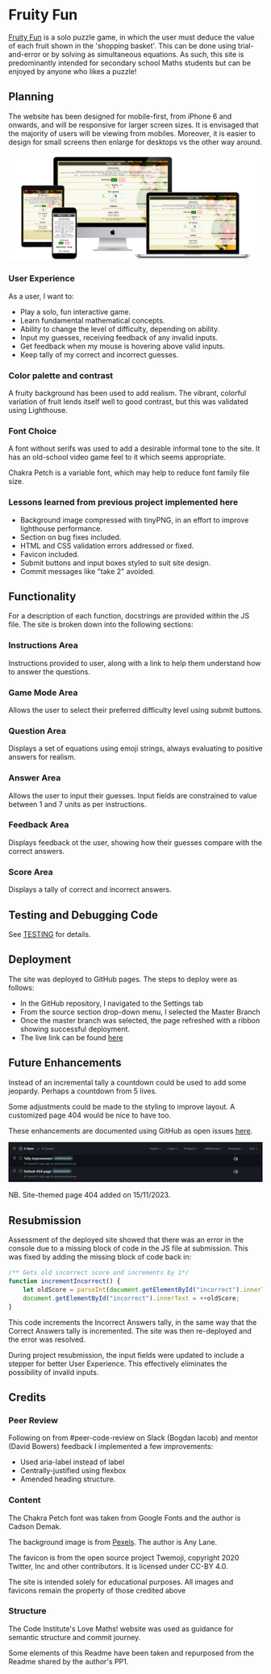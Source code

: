# Fruity Fun

[Fruity Fun](https://alanjameschapman.github.io/fruity-fun/) is a solo puzzle game, in which the user must deduce the value of each fruit shown in the 'shopping basket'. This can be done using trial-and-error or by solving as simultaneous equations. As such, this site is predominantly intended for secondary school Maths students but can be enjoyed by anyone who likes a puzzle!

## Planning

The website has been designed for mobile-first, from iPhone 6 and onwards, and will be responsive for larger screen sizes. It is envisaged that the majority of users will be viewing from mobiles. Moreover, it is easier to design for small screens then enlarge for desktops vs the other way around.

![device-response](docs/screenshots/device-response.png)

### User Experience

As a user, I want to:
- Play a solo, fun interactive game.
- Learn fundamental mathematical concepts.
- Ability to change the level of difficulty, depending on ability.
- Input my guesses, receiving feedback of any invalid inputs.
- Get feedback when my mouse is hovering above valid inputs.
- Keep tally of my correct and incorrect guesses.

### Color palette and contrast

A fruity background has been used to add realism. The vibrant, colorful variation of fruit lends itself well to good contrast, but this was validated using Lighthouse.

### Font Choice

A font without serifs was used to add a desirable informal tone to the site. It has an old-school video game feel to it which seems appropriate.

Chakra Petch is a variable font, which may help to reduce font family file size.

### Lessons learned from previous project implemented here

- Background image compressed with tinyPNG, in an effort to improve lighthouse performance.
- Section on bug fixes included.
- HTML and CSS validation errors addressed or fixed.
- Favicon included.
- Submit buttons and input boxes styled to suit site design.
- Commit messages like "take 2" avoided.

## Functionality

For a description of each function, docstrings are provided within the JS file. The site is broken down into the following sections:

### Instructions Area

Instructions provided to user, along with a link to help them understand how to answer the questions.

### Game Mode Area

Allows the user to select their preferred difficulty level using submit buttons.

### Question Area

Displays a set of equations using emoji strings, always evaluating to positive answers for realism.

### Answer Area

Allows the user to input their guesses. Input fields are constrained to value between 1 and 7 units as per instructions.

### Feedback Area

Displays feedback ot the user, showing how their guesses compare with the correct answers.

### Score Area

Displays a tally of correct and incorrect answers.

## Testing and Debugging Code

See [TESTING](TESTING.md) for details.

## Deployment

The site was deployed to GitHub pages. The steps to deploy were as follows:

- In the GitHub repository, I navigated to the Settings tab
- From the source section drop-down menu, I selected the Master Branch
- Once the master branch was selected, the page refreshed with a ribbon showing successful deployment.
- The live link can be found [here](<https://alanjameschapman.github.io/fruity-fun/>)

## Future Enhancements

Instead of an incremental tally a countdown could be used to add some jeopardy. Perhaps a countdown from 5 lives.

Some adjustments could be made to the styling to improve layout. A customized page 404 would be nice to have too.

These enhancements are documented using GitHub as open issues [here](https://github.com/alanjameschapman/fruity-fun/issues?q=is%3Aopen+is%3Aissue).

![issues-open](docs/testing/bugs/issues-open.png)

NB. Site-themed page 404 added on 15/11/2023.

## Resubmission

Assessment of the deployed site showed that there was an error in the console due to a missing block of code in the JS file at submission. This was fixed by adding the missing block of code back in:
    
```javascript
/** Gets old incorrect score and increments by 1*/
function incrementIncorrect() {
    let oldScore = parseInt(document.getElementById("incorrect").innerText);
    document.getElementById("incorrect").innerText = ++oldScore;
}
```

This code increments the Incorrect Answers tally, in the same way that the Correct Answers tally is incremented. The site was then re-deployed and the error was resolved.

During project resubmission, the input fields were updated to include a stepper for better User Experience. This effectively eliminates the possibility of invalid inputs.

## Credits

### Peer Review

Following on from #peer-code-review on Slack (Bogdan Iacob) and mentor (David Bowers) feedback I implemented a few improvements:

- Used aria-label instead of label
- Centrally-justified using flexbox
- Amended heading structure.

### Content

The Chakra Petch font was taken from Google Fonts and the author is Cadson Demak.

The background image is from [Pexels](https://www.pexels.com/). The author is Any Lane.

The favicon is from the open source project Twemoji, copyright 2020 Twitter, Inc and other contributors. It is licensed under CC-BY 4.0.

The site is intended solely for educational purposes. All images and favicons remain the property of those credited above

### Structure

The Code Institute's Love Maths! website was used as guidance for semantic structure and commit journey.

Some elements of this Readme have been taken and repurposed from the Readme shared by the author's PP1.

